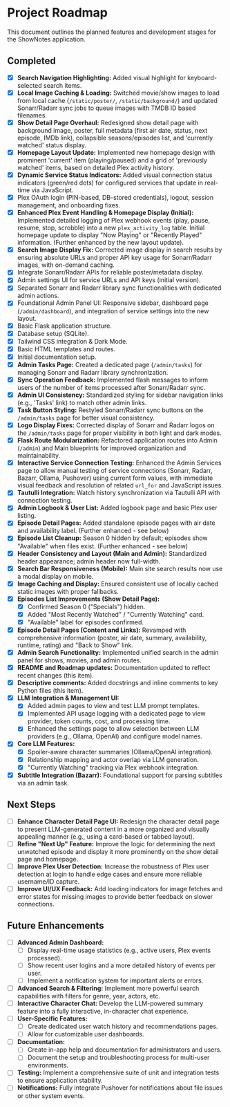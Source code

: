# Project Roadmap

This document outlines the planned features and development stages for the ShowNotes application.

## Completed
- [x] **Search Navigation Highlighting:** Added visual highlight for keyboard-selected search items.
- [x] **Local Image Caching & Loading:** Switched movie/show images to load from local cache (`/static/poster/`, `/static/background/`) and updated Sonarr/Radarr sync jobs to queue images with TMDB ID based filenames.
- [x] **Show Detail Page Overhaul:** Redesigned show detail page with background image, poster, full metadata (first air date, status, next episode, IMDb link), collapsible seasons/episodes list, and 'currently watched' status display.
- [x] **Homepage Layout Update:** Implemented new homepage design with prominent 'current' item (playing/paused) and a grid of 'previously watched' items, based on detailed Plex activity history.
- [x] **Dynamic Service Status Indicators:** Added visual connection status indicators (green/red dots) for configured services that update in real-time via JavaScript.
- [x] Plex OAuth login (PIN-based, DB-stored credentials), logout, session management, and onboarding fixes.
- [x] **Enhanced Plex Event Handling & Homepage Display (Initial):** Implemented detailed logging of Plex webhook events (play, pause, resume, stop, scrobble) into a new `plex_activity_log` table. Initial homepage update to display "Now Playing" or "Recently Played" information. (Further enhanced by the new layout update).
- [x] **Search Image Display Fix:** Corrected image display in search results by ensuring absolute URLs and proper API key usage for Sonarr/Radarr images, with on-demand caching.
- [x] Integrate Sonarr/Radarr APIs for reliable poster/metadata display.
- [x] Admin settings UI for service URLs and API keys (initial version).
- [x] Separated Sonarr and Radarr library sync functionalities with dedicated admin actions.
- [x] Foundational Admin Panel UI: Responsive sidebar, dashboard page (`/admin/dashboard`), and integration of service settings into the new layout.
- [x] Basic Flask application structure.
- [x] Database setup (SQLite).
- [x] Tailwind CSS integration & Dark Mode.
- [x] Basic HTML templates and routes.
- [x] Initial documentation setup.
- [x] **Admin Tasks Page:** Created a dedicated page (`/admin/tasks`) for managing Sonarr and Radarr library synchronization.
- [x] **Sync Operation Feedback:** Implemented flash messages to inform users of the number of items processed after Sonarr/Radarr sync.
- [x] **Admin UI Consistency:** Standardized styling for sidebar navigation links (e.g., 'Tasks' link) to match other admin links.
- [x] **Task Button Styling:** Restyled Sonarr/Radarr sync buttons on the `/admin/tasks` page for better visual consistency.
- [x] **Logo Display Fixes:** Corrected display of Sonarr and Radarr logos on the `/admin/tasks` page for proper visibility in both light and dark modes.
- [x] **Flask Route Modularization:** Refactored application routes into Admin (`/admin`) and Main blueprints for improved organization and maintainability.
- [x] **Interactive Service Connection Testing:** Enhanced the Admin Services page to allow manual testing of service connections (Sonarr, Radarr, Bazarr, Ollama, Pushover) using current form values, with immediate visual feedback and resolution of related `url_for` and JavaScript issues.
- [x] **Tautulli Integration:** Watch history synchronization via Tautulli API with connection testing.
- [x] **Admin Logbook & User List:** Added logbook page and basic Plex user listing.
- [x] **Episode Detail Pages:** Added standalone episode pages with air date and availability label. (Further enhanced - see below)
- [x] **Episode List Cleanup:** Season 0 hidden by default; episodes show "Available" when files exist. (Further enhanced - see below)
- [x] **Header Consistency and Layout (Main and Admin):** Standardized header appearance; admin header now full-width.
- [x] **Search Bar Responsiveness (Mobile):** Main site search results now use a modal display on mobile.
- [x] **Image Caching and Display:** Ensured consistent use of locally cached static images with proper fallbacks.
- [x] **Episodes List Improvements (Show Detail Page):**
    - [x] Confirmed Season 0 ("Specials") hidden.
    - [x] Added "Most Recently Watched" / "Currently Watching" card.
    - [x] "Available" label for episodes confirmed.
- [x] **Episode Detail Pages (Content and Links):** Revamped with comprehensive information (poster, air date, summary, availability, runtime, rating) and "Back to Show" link.
- [x] **Admin Search Functionality:** Implemented unified search in the admin panel for shows, movies, and admin routes.
- [x] **README and Roadmap updates:** Documentation updated to reflect recent changes (this item).
- [x] **Descriptive comments:** Added docstrings and inline comments to key Python files (this item).
- [x] **LLM Integration & Management UI:**
    - [x] Added admin pages to view and test LLM prompt templates.
    - [x] Implemented API usage logging with a dedicated page to view provider, token counts, cost, and processing time.
    - [x] Enhanced the settings page to allow selection between LLM providers (e.g., Ollama, OpenAI) and configure model names.
- [x] **Core LLM Features:**
    - [x] Spoiler-aware character summaries (Ollama/OpenAI integration).
    - [x] Relationship mapping and actor overlap via LLM generation.
    - [x] "Currently Watching" tracking via Plex webhook integration.
- [x] **Subtitle Integration (Bazarr):** Foundational support for parsing subtitles via an admin task.

## Next Steps

- [ ] **Enhance Character Detail Page UI:** Redesign the character detail page to present LLM-generated content in a more organized and visually appealing manner (e.g., using a card-based or tabbed layout).
- [ ] **Refine "Next Up" Feature:** Improve the logic for determining the next unwatched episode and display it more prominently on the show detail page and homepage.
- [ ] **Improve Plex User Detection:** Increase the robustness of Plex user detection at login to handle edge cases and ensure more reliable username/ID capture.
- [ ] **Improve UI/UX Feedback:** Add loading indicators for image fetches and error states for missing images to provide better feedback on slower connections.

## Future Enhancements

- [ ] **Advanced Admin Dashboard:**
    - [ ] Display real-time usage statistics (e.g., active users, Plex events processed).
    - [ ] Show recent user logins and a more detailed history of events per user.
    - [ ] Implement a notification system for important alerts or errors.
- [ ] **Advanced Search & Filtering:** Implement more powerful search capabilities with filters for genre, year, actors, etc.
- [ ] **Interactive Character Chat:** Develop the LLM-powered summary feature into a fully interactive, in-character chat experience.
- [ ] **User-Specific Features:**
    - [ ] Create dedicated user watch history and recommendations pages.
    - [ ] Allow for customizable user dashboards.
- [ ] **Documentation:**
    - [ ] Create in-app help and documentation for administrators and users.
    - [ ] Document the setup and troubleshooting process for multi-user environments.
- [ ] **Testing:** Implement a comprehensive suite of unit and integration tests to ensure application stability.
- [ ] **Notifications:** Fully integrate Pushover for notifications about file issues or other system events.
